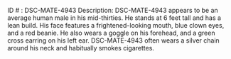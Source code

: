 ID # : DSC-MATE-4943
Description: DSC-MATE-4943 appears to be an average human male in his mid-thirties. He stands at 6 feet tall and has a lean build. His face features a frightened-looking mouth, blue clown eyes, and a red beanie. He also wears a goggle on his forehead, and a green cross earring on his left ear. DSC-MATE-4943 often wears a silver chain around his neck and habitually smokes cigarettes.